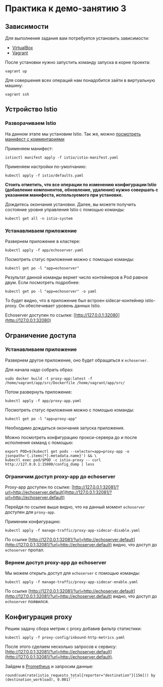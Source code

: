 # Практика к демо-занятию 3

## Зависимости

Для выполнения задания вам потребуется установить зависимости:

- [VirtualBox](https://www.virtualbox.org/wiki/Downloads)
- [Vagrant](https://www.vagrantup.com/downloads.html)

После установки нужно запустить команду запуска в корне проекта:

```shell script
vagrant up
```

Для совершения всех операций нам понадобится зайти в виртуальную машину:

```shell script
vagrant ssh
```

## Устройство Istio

### Разворачиваем Istio 

На данном этапе мы установим Istio.
Так же, можно [посмотреть манифест с комментариями](istio/istio-manifest.yaml)

Применяем манифест:

```shell script
istioctl manifest apply -f istio/istio-manifest.yaml
```

Применяем настройки по-умолчанию:

```shell script
kubectl apply -f istio/defaults.yaml
```

__Стоить отметить, что все операции по изменению конфигурации Istio 
(добавление компонентов, обновление, удаление) нужно совершать с указанием манифеста,
используемого при установке.__

Дождитесь окончания установки. Далее, вы можете получить состояние
уровня управления Istio с помощью команды:

```shell script
kubectl get all -n istio-system
```

### Устанавливаем приложение

Развернем приложение в кластере:

```shell script
kubectl apply -f app/echoserver.yaml
```

Посмотреть статус приложения можно с помощью команды:

```shell script
kubectl get po -l "app=echoserver"
```

Результат данной команды вернет число контейнеров в Pod равное двум. Если посмотреть
подробнее:

```shell script
kubectl get po -l "app=echoserver" -o yaml
```

То будет видно, что в приложение был встроен sidecar-контейнер istio-proxy.
Он обеспечивает уровень данных Istio.

Echoserver доступен по ссылке:
[http://127.0.0.1:32080](http://127.0.0.1:32080)

## Ограничение доступа

### Устанавливаем приложение

Развернем другое приложение, оно будет обращаться к `echoserver`.

Для начала надо собрать образ:

```shell script
sudo docker build -t proxy-app:latest -f /home/vagrant/app/src/Dockerfile /home/vagrant/app/src/
```

Потом развернуть приложение:

```shell script
kubectl apply -f app/proxy-app.yaml
```

Посмотреть статус приложения можно с помощью команды:

```shell script
kubectl get po -l "app=proxy-app"
```

Необходимо дождаться окончания запуска приложения.

Можно посмотреть конфигурацию прокси-сервера до и после исполнения окманд с помощью:

```shell script
export POD=$(kubectl get pods --selector=app=proxy-app -o jsonpath='{.items[*].metadata.name}') && \
kubectl exec pod/$POD -c istio-proxy -- curl http://127.0.0.1:15000/config_dump | less
```

### Ограничим доступ proxy-app до echoserver

Proxy-app доступен по ссылке: 
[http://127.0.0.1:32081/?url=http://echoserver.default](http://127.0.0.1:32081/?url=http://echoserver.default)

Перейдя по ссылке выше видно, что на данный момент `echoserver` доступен для `proxy-app`.

Применим конфигурацию:
```shell script
kubectl apply -f manage-traffic/proxy-app-sidecar-disable.yaml
```

По ссылке [http://127.0.0.1:32081/?url=http://echoserver.default](http://127.0.0.1:32081/?url=http://echoserver.default)
видно, что доступ до `echoserver` пропал.

### Вернем доступ proxy-app до echoserver

Мы можем открыть доступ для `echoserver` с помощью команды:

```shell script
kubectl apply -f manage-traffic/proxy-app-sidecar-enable.yaml
```

По ссылке [http://127.0.0.1:32081/?url=http://echoserver.default](http://127.0.0.1:32081/?url=http://echoserver.default)
видно, что доступ до `echoserver` появился.

## Конфигурация proxy

Решим задачу сбора метрик с proxy добавив фильтр статистики:

```shell script
kubectl apply -f proxy-config/inbound-http-metrics.yaml
```

После этого сделаем несколько запросов к сервису:
[http://127.0.0.1:32081/?url=http://echoserver.default](http://127.0.0.1:32081/?url=http://echoserver.default).

Зайдем в [Prometheus](http://127.0.0.1:32082) и запросим данные:

```text
round(sum(rate(istio_requests_total{reporter="destination"}[15m])) by (destination_workload), 0.001)```
